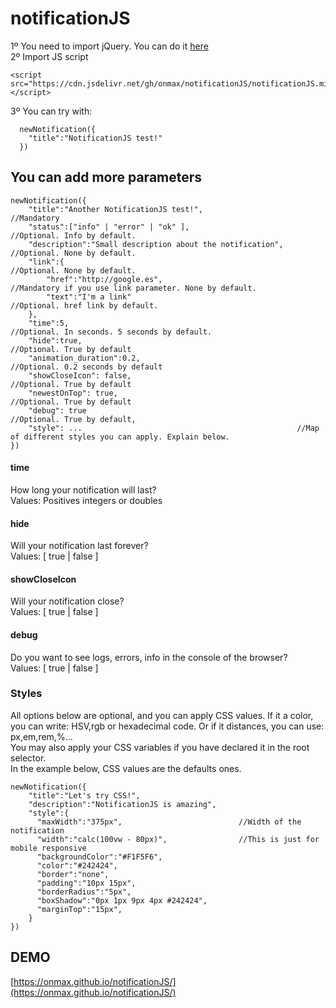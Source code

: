 # notificationJS
1º You need to import jQuery. You can do it [here](https://code.jquery.com/jquery-3.3.1.min.js) <br />
2º Import JS script <br /> 
```
<script src="https://cdn.jsdelivr.net/gh/onmax/notificationJS/notificationJS.min.js"></script>
```
3º You can try with: <br />
```
  newNotification({
    "title":"NotificationJS test!"
  })
```

## You can add more parameters
```
newNotification({
    "title":"Another NotificationJS test!",                     //Mandatory
    "status":["info" | "error" | "ok" ],                        //Optional. Info by default.
    "description":"Small description about the notification",   //Optional. None by default.    
    "link":{                                                    //Optional. None by default.
        "href":"http://google.es",                              //Mandatory if you use link parameter. None by default. 
        "text":"I'm a link"                                     //Optional. href link by default.
    },
    "time":5,                                                   //Optional. In seconds. 5 seconds by default.
    "hide":true,                                                //Optional. True by default
    "animation_duration":0.2,                                   //Optional. 0.2 seconds by default
    "showCloseIcon": false,                                     //Optional. True by default
    "newestOnTop": true,                                        //Optional. True by default
    "debug": true                                               //Optional. True by default,
    "style": ...                                                //Map of different styles you can apply. Explain below.
})
```

#### time
How long your notification will last?<br />
Values: Positives integers or doubles


#### hide
Will your notification last forever? <br />
Values: [ true | false ]

#### showCloseIcon
Will your notification close? <br />
Values: [ true | false ]

#### debug
Do you want to see logs, errors, info in the console of the browser? <br />
Values: [ true | false ]

### Styles
All options below are optional, and you can apply CSS values. If it a color, you can write: HSV,rgb or hexadecimal code. Or if it distances, you can use: px,em,rem,%... <br />
You may also apply your CSS variables if you have declared it in the root selector.<br />
In the example below, CSS values are the defaults ones.

```
newNotification({
    "title":"Let's try CSS!",
    "description":"NotificationJS is amazing",
    "style":{
      "maxWidth":"375px",                          //Width of the notification      
      "width":"calc(100vw - 80px)",                //This is just for mobile responsive                   
      "backgroundColor":"#F1F5F6",                
      "color":"#242424",                           
      "border":"none",                             
      "padding":"10px 15px",                         
      "borderRadius":"5px",                        
      "boxShadow":"0px 1px 9px 4px #242424",                          
      "marginTop":"15px",                         
    } 
})
```

## DEMO
[https://onmax.github.io/notificationJS/](https://onmax.github.io/notificationJS/)


